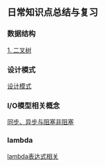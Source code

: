 ## 日常知识点总结与复习

### 数据结构
<a href="./binary-tree/README.md">1. 二叉树</a>

### 设计模式
<a href="./singleton/README.md">设计模式</a>

### I/O模型相关概念
<a href="./articles/sync.md">同步、异步与阻塞非阻塞</a>

### lambda
<a href="./articles/lambda.md">lambda表达式相关</a>
